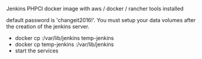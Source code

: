 Jenkins PHPCI docker image with aws / docker / rancher tools installed

default password is 'changeit2016!'. You must setup your data volumes after the creation of the jenkins server.

* docker cp <jenkins-phpci-primary>:/var/lib/jenkins temp-jenkins
* docker cp temp-jenkins <jenkins-phpci-data>:/var/lib/jenkins
* start the services
